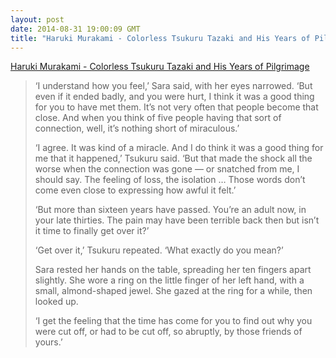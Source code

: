 ```yaml
---
layout: post
date: 2014-08-31 19:00:09 GMT
title: "Haruki Murakami - Colorless Tsukuru Tazaki and His Years of Pilgrimage"
---
```

<a href="http://www.amazon.in/gp/product/1846558336/ref=as_li_tl?ie=UTF8&camp=3626&creative=24822&creativeASIN=1846558336&linkCode=as2&tag=arpstum-21">Haruki Murakami - Colorless Tsukuru Tazaki and His Years of Pilgrimage</a><img src="http://ir-in.amazon-adsystem.com/e/ir?t=arpstum-21&l=as2&o=31&a=1846558336" width="1" height="1" border="0" alt="" style="border:none !important; margin:0px !important;" />

<blockquote><p>‘I understand how you feel,’ Sara said, with her eyes narrowed. ‘But even if it ended badly, and you were hurt, I think it was a good thing for you to have met them. It’s not very often that people become that close. And when you think of five people having that sort of connection, well, it’s nothing short of miraculous.’</p>

<p>‘I agree. It was kind of a miracle. And I do think it was a good thing for me that it happened,’ Tsukuru said. ‘But that made the shock all the worse when the connection was gone — or snatched from me, I should say. The feeling of loss, the isolation … Those words don’t come even close to expressing how awful it felt.’</p>

<p>‘But more than sixteen years have passed. You’re an adult now, in your late thirties. The pain may have been terrible back then but isn’t it time to finally get over it?’</p>

<p>‘Get over it,’ Tsukuru repeated. ‘What exactly do you mean?’</p>

<p>Sara rested her hands on the table, spreading her ten fingers apart slightly. She wore a ring on the little finger of her left hand, with a small, almond-shaped jewel. She gazed at the ring for a while, then looked up. </p>

<p>‘I get the feeling that the time has come for you to find out why you were cut off, or had to be cut off, so abruptly, by those friends of yours.’</p></blockquote>